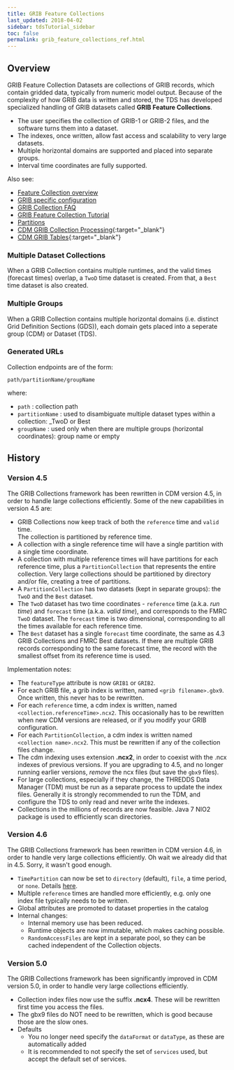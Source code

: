 ```yaml
---
title: GRIB Feature Collections
last_updated: 2018-04-02
sidebar: tdsTutorial_sidebar
toc: false
permalink: grib_feature_collections_ref.html
---
```


## Overview

GRIB Feature Collection Datasets are collections of GRIB records, which contain gridded data, typically from numeric model output.
Because of the complexity of how GRIB data is written and stored, the TDS has developed specialized handling of GRIB datasets called **GRIB Feature Collections**.

* The user specifies the collection of GRIB-1 or GRIB-2 files, and the software turns them into a dataset.
* The indexes, once written, allow fast access and scalability to very large datasets.
* Multiple horizontal domains are supported and placed into separate groups.
* Interval time coordinates are fully supported.

Also see:

* [Feature Collection overview](feature_collections_ref.html)
* [GRIB specific configuration](grib_collection_config_ref.html)
* [GRIB Collection FAQ](tds_grib_faq.html)
* [GRIB Feature Collection Tutorial](grib_feature_collections.html)
* [Partitions](partitions_ref.html)
* [CDM GRIB Collection Processing](https://docs.unidata.ucar.edu/netcdf-java/5.2/userguide/grib_files_cdm.html){:target="_blank"}
* [CDM GRIB Tables](https://docs.unidata.ucar.edu/netcdf-java/5.2/userguide/grib_tables.html){:target="_blank"}

### Multiple Dataset Collections

When a GRIB Collection contains multiple runtimes, and the valid times (forecast times) overlap, a `TwoD` time dataset is created.
From that, a `Best` time dataset is also created.

### Multiple Groups

When a GRIB Collection contains multiple horizontal domains (i.e. distinct Grid Definition Sections (GDS)), each domain gets placed into a seperate group (CDM) or Dataset (TDS).

### Generated URLs

Collection endpoints are of the form:

`path/partitionName/groupName`

where:

* `path` : collection path
* `partitionName` : used to disambiguate multiple dataset types within a collection: _TwoD or Best
* `groupName` : used only when there are multiple groups (horizontal coordinates): group name or empty

## History

### Version 4.5

The GRIB Collections framework has been rewritten in CDM version 4.5, in order to handle large collections efficiently.
Some of the new capabilities in version 4.5 are:

* GRIB Collections now keep track of both the `reference` time and `valid` time.  
  The collection is partitioned by reference time.
* A collection with a single reference time will have a single partition with a single time coordinate.
*  A collection with multiple reference times will have partitions for each reference time, plus a `PartitionCollection` that represents the entire collection.
   Very large collections should be partitioned by directory and/or file, creating a tree of partitions.
* A `PartitionCollection` has two datasets (kept in separate groups): the `TwoD` and the `Best` dataset.
* The `TwoD` dataset has two time coordinates - `reference` time (a.k.a. _run time_) and `forecast` time (a.k.a. _valid time_), and corresponds to the FMRC `TwoD` dataset. 
  The `forecast` time is two dimensional, corresponding to all the times available for each reference time.
* The `Best` dataset has a single `forecast` time coordinate, the same as 4.3 GRIB Collections and FMRC Best datasets.
  If there are multiple GRIB records corresponding to the same forecast time, the record with the smallest offset from its reference time is used.

Implementation notes:

* The `featureType` attribute is now `GRIB1` or `GRIB2`.
* For each GRIB file, a grib index is written, named `<grib filename>.gbx9`. 
  Once written, this never has to be rewritten.
* For each `reference` time, a cdm index is written, named `<collection.referenceTime>.ncx2`. 
  This occasionally has to be rewritten when new CDM versions are released, or if you modify your GRIB configuration.
* For each `PartitionCollection`, a cdm index is written named `<collection name>.ncx2`. 
  This must be rewritten if any of the collection files change.
* The cdm indexing uses extension **.ncx2**, in order to coexist with the .ncx indexes of previous versions.
  If you are upgrading to 4.5, and no longer running earlier versions, _remove_ the ncx files (but save the `gbx9` files).
* For large collections, especially if they change, the THREDDS Data Manager (TDM) must be run as a separate process to update the index files.
  Generally it is strongly recommended to run the TDM, and configure the TDS to only read and never write the indexes.
* Collections in the millions of records are now feasible.
  Java 7 NIO2 package is used to efficiently scan directories.

### Version 4.6

The GRIB Collections framework has been rewritten in CDM version 4.6, in order to handle very large collections efficiently.
Oh wait we already did that in 4.5.
Sorry, it wasn\'t good enough.

* `TimePartition` can now be set to `directory` (default), `file`, a time period, or `none`. 
  Details [here](partitions_ref.html).
* Multiple `reference` times are handled more efficiently, e.g. only one index file typically needs to be written.
* Global attributes are promoted to dataset properties in the catalog
* Internal changes:
  * Internal memory use has been reduced.
  * Runtime objects are now immutable, which makes caching possible.
  * `RandomAccessFiles` are kept in a separate pool, so they can be cached independent of the Collection objects.

### Version 5.0

The GRIB Collections framework has been significantly improved in CDM version 5.0, in order to handle very large collections efficiently.
* Collection index files now use the suffix **.ncx4**. 
  These will be rewritten first time you access the files.
* The gbx9 files do NOT need to be rewritten, which is good because those are the slow ones.
* Defaults
  * You no longer need specify the `dataFormat` or `dataType`, as these are automatically added
  * It is recommended to not specify the set of `services` used, but accept the default set of services.
 
